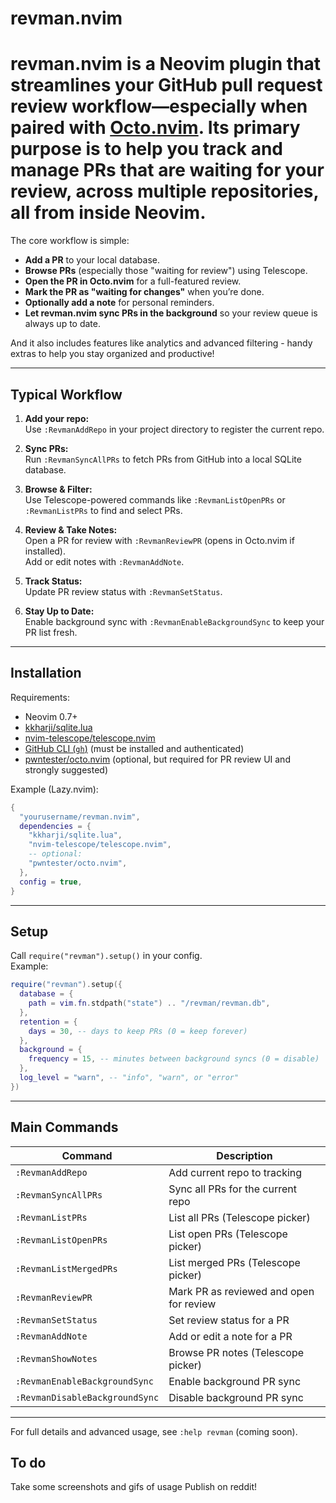 # revman.nvim

# **revman.nvim** is a Neovim plugin that streamlines your GitHub pull request review workflow—especially when paired with [Octo.nvim](https://github.com/pwntester/octo.nvim). Its primary purpose is to help you track and manage PRs that are waiting for your review, across multiple repositories, all from inside Neovim.

The core workflow is simple:
- **Add a PR** to your local database.
- **Browse PRs** (especially those "waiting for review") using Telescope.
- **Open the PR in Octo.nvim** for a full-featured review.
- **Mark the PR as "waiting for changes"** when you’re done.
- **Optionally add a note** for personal reminders.
- **Let revman.nvim sync PRs in the background** so your review queue is always up to date.

And it also includes features like analytics and advanced filtering - handy extras to help you stay organized and productive!

---

## Typical Workflow

1. **Add your repo:**  
   Use `:RevmanAddRepo` in your project directory to register the current repo.

2. **Sync PRs:**  
   Run `:RevmanSyncAllPRs` to fetch PRs from GitHub into a local SQLite database.

3. **Browse & Filter:**  
   Use Telescope-powered commands like `:RevmanListOpenPRs` or `:RevmanListPRs` to find and select PRs.

4. **Review & Take Notes:**  
   Open a PR for review with `:RevmanReviewPR` (opens in Octo.nvim if installed).  
   Add or edit notes with `:RevmanAddNote`.

5. **Track Status:**  
   Update PR review status with `:RevmanSetStatus`.

6. **Stay Up to Date:**  
   Enable background sync with `:RevmanEnableBackgroundSync` to keep your PR list fresh.

---

## Installation

Requirements:
- Neovim 0.7+
- [kkharji/sqlite.lua](https://github.com/kkharji/sqlite.lua)
- [nvim-telescope/telescope.nvim](https://github.com/nvim-telescope/telescope.nvim)
- [GitHub CLI (`gh`)](https://cli.github.com/) (must be installed and authenticated)
- [pwntester/octo.nvim](https://github.com/pwntester/octo.nvim) (optional, but required for PR review UI and strongly suggested)

Example (Lazy.nvim):

```lua
{
  "yourusername/revman.nvim",
  dependencies = {
    "kkharji/sqlite.lua",
    "nvim-telescope/telescope.nvim",
    -- optional:
    "pwntester/octo.nvim",
  },
  config = true,
}
```

---

## Setup

Call `require("revman").setup()` in your config.  
Example:

```lua
require("revman").setup({
  database = {
    path = vim.fn.stdpath("state") .. "/revman/revman.db",
  },
  retention = {
    days = 30, -- days to keep PRs (0 = keep forever)
  },
  background = {
    frequency = 15, -- minutes between background syncs (0 = disable)
  },
  log_level = "warn", -- "info", "warn", or "error"
})
```

---

## Main Commands

| Command                        | Description                                |
|--------------------------------|--------------------------------------------|
| `:RevmanAddRepo`               | Add current repo to tracking               |
| `:RevmanSyncAllPRs`            | Sync all PRs for the current repo          |
| `:RevmanListPRs`               | List all PRs (Telescope picker)            |
| `:RevmanListOpenPRs`           | List open PRs (Telescope picker)           |
| `:RevmanListMergedPRs`         | List merged PRs (Telescope picker)         |
| `:RevmanReviewPR`              | Mark PR as reviewed and open for review    |
| `:RevmanSetStatus`             | Set review status for a PR                 |
| `:RevmanAddNote`               | Add or edit a note for a PR                |
| `:RevmanShowNotes`             | Browse PR notes (Telescope picker)         |
| `:RevmanEnableBackgroundSync`  | Enable background PR sync                  |
| `:RevmanDisableBackgroundSync` | Disable background PR sync                 |

---

For full details and advanced usage, see `:help revman` (coming soon).

## To do

Take some screenshots and gifs of usage
Publish on reddit!
